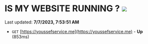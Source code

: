 # IS MY WEBSITE RUNNING ? [![](https://img.shields.io/static/v1?label=Sponsor&message=%E2%9D%A4&logo=GitHub&color=%23fe8e86)](https://github.com/sponsors/<username>)

Last updated: **7/7/2023, 7:53:51 AM**

- `GET` [https://youssefservice.me](https://youssefservice.me) - **Up** (853ms)
